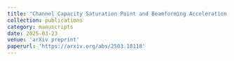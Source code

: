 ```yaml
---
title: "Channel Capacity Saturation Point and Beamforming Acceleration for Near-Field XL-MIMO Multiuser Communications"
collection: publications
category: manuscripts
date: 2025-03-23
venue: 'arXiv preprint'
paperurl: 'https://arxiv.org/abs/2503.18118'
---
```

